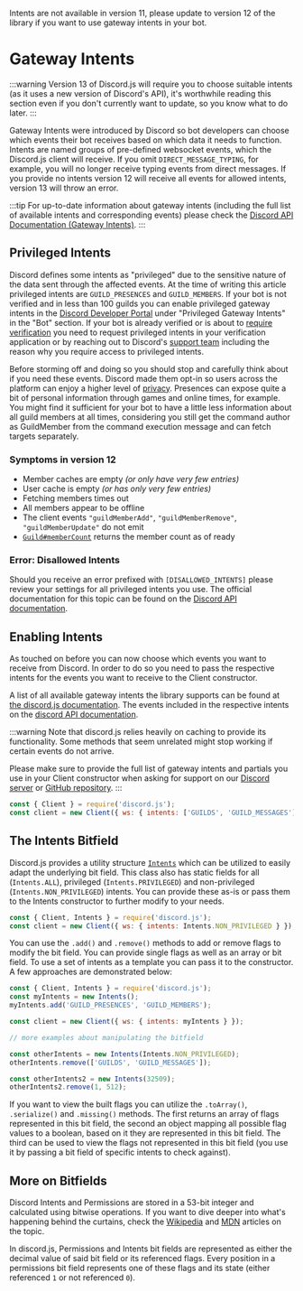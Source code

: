 <branch version="11.x">

Intents are not available in version 11, please update to version 12 of the library if you want to use gateway intents in your bot.

</branch>
<branch version="12.x">

# Gateway Intents

:::warning
Version 13 of Discord.js will require you to choose suitable intents (as it uses a new version of Discord's API), it's worthwhile reading this section even if you don't currently want to update, so you know what to do later.
:::

Gateway Intents were introduced by Discord so bot developers can choose which events their bot receives based on which data it needs to function. Intents are named groups of pre-defined websocket events, which the Discord.js client will receive. If you omit `DIRECT_MESSAGE_TYPING`, for example, you will no longer receive typing events from direct messages. If you provide no intents version 12 will receive all events for allowed intents, version 13 will throw an error.

:::tip
For up-to-date information about gateway intents (including the full list of available intents and corresponding events) please check the [Discord API Documentation (Gateway Intents)](https://discord.com/developers/docs/topics/gateway#gateway-intents).
:::

## Privileged Intents

Discord defines some intents as "privileged" due to the sensitive nature of the data sent through the affected events. At the time of writing this article privileged intents are `GUILD_PRESENCES` and `GUILD_MEMBERS`. If your bot is not verified and in less than 100 guilds you can enable privileged gateway intents in the [Discord Developer Portal](https://discord.com/developers/applications) under "Privileged Gateway Intents" in the "Bot" section. If your bot is already verified or is about to [require verification](https://support.discord.com/hc/en-us/articles/360040720412) you need to request privileged intents in your verification application or by reaching out to Discord's [support team](https://dis.gd/contact) including the reason why you require access to privileged intents.

Before storming off and doing so you should stop and carefully think about if you need these events. Discord made them opt-in so users across the platform can enjoy a higher level of [privacy](https://en.wikipedia.org/wiki/Privacy_by_design). Presences can expose quite a bit of personal information through games and online times, for example. You might find it sufficient for your bot to have a little less information about all guild members at all times, considering you still get the command author as GuildMember from the command execution message and can fetch targets separately.

### Symptoms in version 12

- Member caches are empty *(or only have very few entries)*
- User cache is empty *(or has only very few entries)*
- Fetching members times out
- All members appear to be offline
- The client events `"guildMemberAdd"`, `"guildMemberRemove"`, `"guildMemberUpdate"` do not emit
- [`Guild#memberCount`](https://discord.js.org/#/docs/main/stable/class/Guild?scrollTo=memberCount) returns the member count as of ready

### Error: Disallowed Intents

Should you receive an error prefixed with `[DISALLOWED_INTENTS]` please review your settings for all privileged intents you use. The official documentation for this topic can be found on the [Discord API documentation](https://discord.com/developers/docs/topics/gateway#privileged-intents).

## Enabling Intents

As touched on before you can now choose which events you want to receive from Discord. In order to do so you need to pass the respective intents for the events you want to receive to the Client constructor.

A list of all available gateway intents the library supports can be found at [the discord.js documentation](https://discord.js.org/#/docs/main/stable/class/Intents?scrollTo=s-FLAGS). The events included in the respective intents on the [discord API documentation](https://discord.com/developers/docs/topics/gateway#list-of-intents).

:::warning
Note that discord.js relies heavily on caching to provide its functionality. Some methods that seem unrelated might stop working if certain events do not arrive.

Please make sure to provide the full list of gateway intents and partials you use in your Client constructor when asking for support on our [Discord server](https://discord.gg/bRCvFy9) or [GitHub repository](https://github.com/discordjs/discord.js).
:::

```js
const { Client } = require('discord.js');
const client = new Client({ ws: { intents: ['GUILDS', 'GUILD_MESSAGES'] } });
```

## The Intents Bitfield

Discord.js provides a utility structure [`Intents`](https://discord.js.org/#/docs/main/stable/class/Intents) which can be utilized to easily adapt the underlying bit field. This class also has static fields for all (`Intents.ALL`), privileged (`Intents.PRIVILEGED`) and non-privileged (`Intents.NON_PRIVILEGED`) intents. You can provide these as-is or pass them to the Intents constructor to further modify to your needs.

```js
const { Client, Intents } = require('discord.js');
const client = new Client({ ws: { intents: Intents.NON_PRIVILEGED } });
```

You can use the `.add()` and `.remove()` methods to add or remove flags to modify the bit field. You can provide single flags as well as an array or bit field. To use a set of intents as a template you can pass it to the constructor. A few approaches are demonstrated below:

```js
const { Client, Intents } = require('discord.js');
const myIntents = new Intents();
myIntents.add('GUILD_PRESENCES', 'GUILD_MEMBERS');

const client = new Client({ ws: { intents: myIntents } });

// more examples about manipulating the bitfield

const otherIntents = new Intents(Intents.NON_PRIVILEGED);
otherIntents.remove(['GUILDS', 'GUILD_MESSAGES']);

const otherIntents2 = new Intents(32509);
otherIntents2.remove(1, 512);
```

If you want to view the built flags you can utilize the `.toArray()`, `.serialize()` and `.missing()` methods. The first returns an array of flags represented in this bit field, the second an object mapping all possible flag values to a boolean, based on it they are represented in this bit field. The third can be used to view the flags not represented in this bit field (you use it by passing a bit field of specific intents to check against).

## More on Bitfields

Discord Intents and Permissions are stored in a 53-bit integer and calculated using bitwise operations. If you want to dive deeper into what's happening behind the curtains, check the [Wikipedia](https://en.wikipedia.org/wiki/Bit_field) and [MDN](https://developer.mozilla.org/en-US/docs/Web/JavaScript/Reference/Operators/Bitwise_Operators) articles on the topic.

In discord.js, Permissions and Intents bit fields are represented as either the decimal value of said bit field or its referenced flags. Every position in a permissions bit field represents one of these flags and its state (either referenced `1` or not referenced `0`).

</branch>
